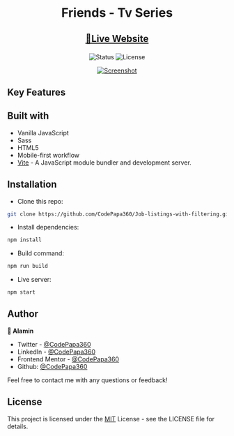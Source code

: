 <div align="center">

# Friends - Tv Series

</div>

<h2 align="center">

[🚀Live Website](https://job-listings-with-filtering-codepapa360.vercel.app)

</h2>

<!-- Badges -->
<div align="center">

<img src="https://img.shields.io/badge/Status-Completed-success?style=flat" alt="Status" />

<!-- Liceensee -->
<img src="https://img.shields.io/badge/License-MIT-blue?style=flat" alt="License" />

</div>

<!-- Brief -->
<p align="center">

</p>

<!-- Screenshot -->
<a align="center" href="https://friends-tv-series-codepapa360.netlify.app">

![Screenshot](./screenshots/friends-tv-series-preview-codepapa360.png)

</a>

## Key Features

## Built with

- Vanilla JavaScript
- Sass
- HTML5
- Mobile-first workflow
- [Vite](https://vitejs.dev/) - A JavaScript module bundler and development server.

## Installation

- Clone this repo:

```sh
git clone https://github.com/CodePapa360/Job-listings-with-filtering.git
```

- Install dependencies:

```sh
npm install
```

- Build command:

```sh
npm run build
```

- Live server:

```sh
npm start
```

## Author

<b>👤 Alamin</b>

- Twitter - [@CodePapa360](https://www.twitter.com/CodePapa360)
- LinkedIn - [@CodePapa360](https://www.linkedin.com/in/codepapa360)
- Frontend Mentor - [@CodePapa360](https://www.frontendmentor.io/profile/CodePapa360)
- Github: [@CodePapa360](https://github.com/codepapa360)

Feel free to contact me with any questions or feedback!

## License

This project is licensed under the [MIT](https://github.com/CodePapa360/Job-listings-with-filtering/blob/main/LICENSE.md) License - see the LICENSE file for details.
